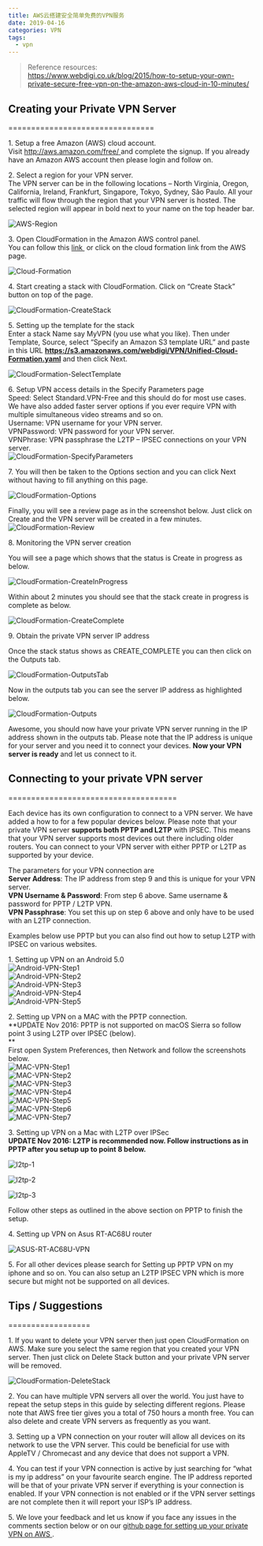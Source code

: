 ```yaml
---
title: AWS云搭建安全简单免费的VPN服务 
date: 2019-04-16
categories: VPN
tags:  
  - vpn   
---
```


> Reference resources:    
> <https://www.webdigi.co.uk/blog/2015/how-to-setup-your-own-private-secure-free-vpn-on-the-amazon-aws-cloud-in-10-minutes/>   


## Creating your Private VPN Server
================================

1\. Setup a free Amazon (AWS) cloud account.  
Visit [http://aws.amazon.com/free/ ](https://www.webdigi.co.ukhttp://aws.amazon.com/free/) and complete the signup. If you already have an Amazon AWS account then please login and follow on.

<!--more-->

2. Select a region for your VPN server.  
The VPN server can be in the following locations – North Virginia, Oregon, California, Ireland, Frankfurt, Singapore, Tokyo, Sydney, São Paulo. All your traffic will flow through the region that your VPN server is hosted. The selected region will appear in bold next to your name on the top header bar.

![AWS-Region ](https://www.webdigi.co.uk/blog/wp-content/uploads/2015/03/AWS-Region.png)

3\. Open CloudFormation in the Amazon AWS control panel.  
You can follow this [link ](https://www.webdigi.co.ukhttps://console.aws.amazon.com/cloudformation/home) or click on the cloud formation link from the AWS page.

![Cloud-Formation ](https://www.webdigi.co.uk/blog/wp-content/uploads/2015/03/Cloud-Formation.png)

4\. Start creating a stack with CloudFormation. Click on “Create Stack” button on top of the page.

![CloudFormation-CreateStack ](https://www.webdigi.co.uk/blog/wp-content/uploads/2015/03/CloudFormation-CreateStack.png)

5\. Setting up the template for the stack  
Enter a stack Name say MyVPN (you use what you like). Then under Template, Source, select “Specify an Amazon S3 template URL” and paste in this URL **https://s3.amazonaws.com/webdigi/VPN/Unified-Cloud-Formation.yaml** and then click Next.

![CloudFormation-SelectTemplate ](https://www.webdigi.co.uk/blog/wp-content/uploads/2015/03/CloudFormation-SelectTemplate.png)

6\. Setup VPN access details in the Specify Parameters page  
Speed: Select Standard.VPN-Free and this should do for most use cases. We have also added faster server options if you ever require VPN with multiple simultaneous video streams and so on.  
Username: VPN username for your VPN server.  
VPNPassword: VPN password for your VPN server.  
VPNPhrase: VPN passphrase the L2TP – IPSEC connections on your VPN server.  
![CloudFormation-SpecifyParameters ](https://www.webdigi.co.uk/blog/wp-content/uploads/2015/03/CloudFormation-SpecifyParameters.png)

7\. You will then be taken to the Options section and you can click Next without having to fill anything on this page.

![CloudFormation-Options ](https://www.webdigi.co.uk/blog/wp-content/uploads/2015/03/CloudFormation-Options.png)

Finally, you will see a review page as in the screenshot below. Just click on Create and the VPN server will be created in a few minutes.  
![CloudFormation-Review ](https://www.webdigi.co.uk/blog/wp-content/uploads/2015/03/CloudFormation-Review.png)

8\. Monitoring the VPN server creation

You will see a page which shows that the status is Create in progress as below.

![CloudFormation-CreateInProgress ](https://www.webdigi.co.uk/blog/wp-content/uploads/2015/03/CloudFormation-CreateInProgress.png)

Within about 2 minutes you should see that the stack create in progress is complete as below.

![CloudFormation-CreateComplete ](https://www.webdigi.co.uk/blog/wp-content/uploads/2015/03/CloudFormation-CreateComplete.png)

9\. Obtain the private VPN server IP address

Once the stack status shows as CREATE_COMPLETE you can then click on the Outputs tab.

![CloudFormation-OutputsTab ](https://www.webdigi.co.uk/blog/wp-content/uploads/2015/03/CloudFormation-OutputsTab.png)

Now in the outputs tab you can see the server IP address as highlighted below.

![CloudFormation-Outputs ](https://www.webdigi.co.uk/blog/wp-content/uploads/2015/03/CloudFormation-Outputs.png)

Awesome, you should now have your private VPN server running in the IP address shown in the outputs tab. Please note that the IP address is unique for your server and you need it to connect your devices. **Now your VPN server is ready** and let us connect to it.

## Connecting to your private VPN server
=====================================

Each device has its own configuration to connect to a VPN server. We have added a how to for a few popular devices below. Please note that your private VPN server **supports both PPTP and L2TP** with IPSEC. This means that your VPN server supports most devices out there including older routers. You can connect to your VPN server with either PPTP or L2TP as supported by your device.

The parameters for your VPN connection are  
**Server Address**: The IP address from step 9 and this is unique for your VPN server.  
**VPN Username & Password**: From step 6 above. Same username & password for PPTP / L2TP VPN.  
**VPN Passphrase**: You set this up on step 6 above and only have to be used with an L2TP connection.

Examples below use PPTP but you can also find out how to setup L2TP with IPSEC on various websites.

1\. Setting up VPN on an Android 5.0  
![Android-VPN-Step1 ](https://www.webdigi.co.uk/blog/wp-content/uploads/2015/03/Android-VPN-Step1.png)  
![Android-VPN-Step2 ](https://www.webdigi.co.uk/blog/wp-content/uploads/2015/03/Android-VPN-Step2.png)  
![Android-VPN-Step3 ](https://www.webdigi.co.uk/blog/wp-content/uploads/2015/03/Android-VPN-Step3.png)  
![Android-VPN-Step4 ](https://www.webdigi.co.uk/blog/wp-content/uploads/2015/03/Android-VPN-Step4.png)  
![Android-VPN-Step5 ](https://www.webdigi.co.uk/blog/wp-content/uploads/2015/03/Android-VPN-Step5.png)

2\. Setting up VPN on a MAC with the PPTP connection.  
**UPDATE Nov 2016: PPTP is not supported on macOS Sierra so follow point 3 using L2TP over IPSEC (below).  
**  
First open System Preferences, then Network and follow the screenshots below.  
![MAC-VPN-Step1 ](https://www.webdigi.co.uk/blog/wp-content/uploads/2015/03/MAC-VPN-Step1.png)  
![MAC-VPN-Step2 ](https://www.webdigi.co.uk/blog/wp-content/uploads/2015/03/MAC-VPN-Step2.png)  
![MAC-VPN-Step3 ](https://www.webdigi.co.uk/blog/wp-content/uploads/2015/03/MAC-VPN-Step3.png)  
![MAC-VPN-Step4 ](https://www.webdigi.co.uk/blog/wp-content/uploads/2015/03/MAC-VPN-Step4.png)  
![MAC-VPN-Step5 ](https://www.webdigi.co.uk/blog/wp-content/uploads/2015/03/MAC-VPN-Step5.png)  
![MAC-VPN-Step6 ](https://www.webdigi.co.uk/blog/wp-content/uploads/2015/03/MAC-VPN-Step6.png)  
![MAC-VPN-Step7 ](https://www.webdigi.co.uk/blog/wp-content/uploads/2015/03/MAC-VPN-Step7.png)

3\. Setting up VPN on a Mac with L2TP over IPSec  
**UPDATE Nov 2016: L2TP is recommended now. Follow instructions as in PPTP after you setup up to point 8 below.**

![l2tp-1 ](https://www.webdigi.co.uk/blog/wp-content/uploads/2015/03/L2TP-1.png)

![l2tp-2 ](https://www.webdigi.co.uk/blog/wp-content/uploads/2015/03/L2TP-2.png)

![l2tp-3 ](https://www.webdigi.co.uk/blog/wp-content/uploads/2015/03/L2TP-3.png)

Follow other steps as outlined in the above section on PPTP to finish the setup.

4\. Setting up VPN on Asus RT-AC68U router

![ASUS-RT-AC68U-VPN ](https://www.webdigi.co.uk/blog/wp-content/uploads/2015/03/ASUS-RT-AC68U-VPN.png)

5\. For all other devices please search for Setting up PPTP VPN on my iphone and so on. You can also setup an L2TP IPSEC VPN which is more secure but might not be supported on all devices.

## Tips / Suggestions
==================

1\. If you want to delete your VPN server then just open CloudFormation on AWS. Make sure you select the same region that you created your VPN server. Then just click on Delete Stack button and your private VPN server will be removed.

![CloudFormation-DeleteStack ](https://www.webdigi.co.uk/blog/wp-content/uploads/2015/03/CloudFormation-DeleteStack.png)

2\. You can have multiple VPN servers all over the world. You just have to repeat the setup steps in this guide by selecting different regions. Please note that AWS free tier gives you a total of 750 hours a month free. You can also delete and create VPN servers as frequently as you want.

3\. Setting up a VPN connection on your router will allow all devices on its network to use the VPN server. This could be beneficial for use with AppleTV / Chromecast and any device that does not support a VPN.

4\. You can test if your VPN connection is active by just searching for “what is my ip address” on your favourite search engine. The IP address reported will be that of your private VPN server if everything is your connection is enabled. If your VPN connection is not enabled or if the VPN server settings are not complete then it will report your ISP’s IP address.

5\. We love your feedback and let us know if you face any issues in the comments section below or on our [github page for setting up your private VPN on AWS ](https://www.webdigi.co.ukhttps://github.com/webdigi/AWS-VPN-Server-Setup).

